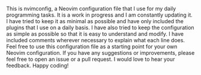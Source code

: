 This is nvimconfig, a Neovim configuration file that I use for my daily
programming tasks. It is a work in progress and I am constantly updating it. I
have tried to keep it as minimal as possible and have only included the plugins
that I use on a daily basis. I have also tried to keep the configuration as
simple as possible so that it is easy to understand and modify. I have included
comments wherever necessary to explain what each line does. Feel free to use
this configuration file as a starting point for your own Neovim configuration.
If you have any suggestions or improvements, please feel free to open an issue
or a pull request. I would love to hear your feedback. Happy coding!
